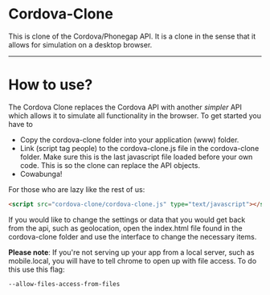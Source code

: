 Cordova-Clone
=============

This is clone of the Cordova/Phonegap API. It is a clone in the sense that it allows for simulation on a desktop browser. 

***

How to use?
============

The Cordova Clone replaces the Cordova API with another *simpler* API which allows it to simulate all functionality in the browser. To get started you have to
* Copy the cordova-clone folder into your application (www) folder. 
* Link (script tag people) to the cordova-clone.js file in the cordova-clone folder. Make sure this is the last javascript file loaded before your own code. This is so the clone can replace the API objects. 
* Cowabunga!

For those who are lazy like the rest of us:

```html
<script src="cordova-clone/cordova-clone.js" type="text/javascript"></script>
```

If you would like to change the settings or data that you would get back from the api, such as geolocation, open the index.html file found in the cordova-clone folder and use the interface to change the necessary items.

**Please note**:
If you're not serving up your app from a local server, such as mobile.local, you will have to tell chrome to open up with file access. To do this use this flag: 

````
--allow-files-access-from-files
````
